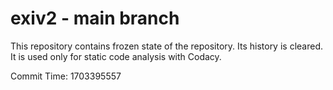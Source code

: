# exiv2 - main branch

This repository contains frozen state of the repository.
Its history is cleared. It is used only for static code
analysis with Codacy.

Commit Time: 1703395557